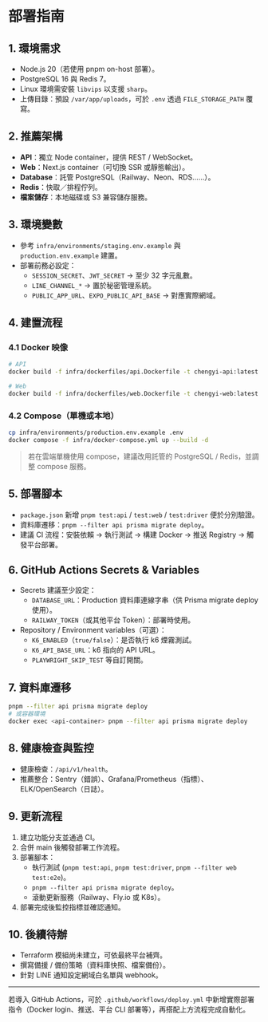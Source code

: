 # 部署指南

## 1. 環境需求
- Node.js 20（若使用 pnpm on-host 部署）。
- PostgreSQL 16 與 Redis 7。
- Linux 環境需安裝 `libvips` 以支援 `sharp`。
- 上傳目錄：預設 `/var/app/uploads`，可於 `.env` 透過 `FILE_STORAGE_PATH` 覆寫。

## 2. 推薦架構
- **API**：獨立 Node container，提供 REST / WebSocket。
- **Web**：Next.js container（可切換 SSR 或靜態輸出）。
- **Database**：託管 PostgreSQL（Railway、Neon、RDS……）。
- **Redis**：快取／排程佇列。
- **檔案儲存**：本地磁碟或 S3 兼容儲存服務。

## 3. 環境變數
- 參考 `infra/environments/staging.env.example` 與 `production.env.example` 建置。
- 部署前務必設定：
  - `SESSION_SECRET`、`JWT_SECRET` → 至少 32 字元亂數。
  - `LINE_CHANNEL_*` → 置於秘密管理系統。
  - `PUBLIC_APP_URL`、`EXPO_PUBLIC_API_BASE` → 對應實際網域。

## 4. 建置流程
### 4.1 Docker 映像
```bash
# API
docker build -f infra/dockerfiles/api.Dockerfile -t chengyi-api:latest .

# Web
docker build -f infra/dockerfiles/web.Dockerfile -t chengyi-web:latest .
```

### 4.2 Compose（單機或本地）
```bash
cp infra/environments/production.env.example .env
docker compose -f infra/docker-compose.yml up --build -d
```

> 若在雲端單機使用 compose，建議改用託管的 PostgreSQL / Redis，並調整 compose 服務。

## 5. 部署腳本
- `package.json` 新增 `pnpm test:api` / `test:web` / `test:driver` 便於分別驗證。
- 資料庫遷移：`pnpm --filter api prisma migrate deploy`。
- 建議 CI 流程：安裝依賴 → 執行測試 → 構建 Docker → 推送 Registry → 觸發平台部署。

## 6. GitHub Actions Secrets & Variables
- Secrets 建議至少設定：
  - `DATABASE_URL`：Production 資料庫連線字串（供 Prisma migrate deploy 使用）。
  - `RAILWAY_TOKEN`（或其他平台 Token）：部署時使用。
- Repository / Environment variables（可選）：
  - `K6_ENABLED`（`true/false`）：是否執行 k6 煙霧測試。
  - `K6_API_BASE_URL`：k6 指向的 API URL。
  - `PLAYWRIGHT_SKIP_TEST` 等自訂開關。

## 7. 資料庫遷移
```bash
pnpm --filter api prisma migrate deploy
# 或容器環境
docker exec <api-container> pnpm --filter api prisma migrate deploy
```

## 8. 健康檢查與監控
- 健康檢查：`/api/v1/health`。
- 推薦整合：Sentry（錯誤）、Grafana/Prometheus（指標）、ELK/OpenSearch（日誌）。

## 9. 更新流程
1. 建立功能分支並通過 CI。
2. 合併 main 後觸發部署工作流程。
3. 部署腳本：
   - 執行測試 (`pnpm test:api`, `pnpm test:driver`, `pnpm --filter web test:e2e`)。
   - `pnpm --filter api prisma migrate deploy`。
   - 滾動更新服務（Railway、Fly.io 或 K8s）。
4. 部署完成後監控指標並確認通知。

## 10. 後續待辦
- Terraform 模組尚未建立，可依最終平台補齊。
- 撰寫備援 / 備份策略（資料庫快照、檔案備份）。
- 針對 LINE 通知設定網域白名單與 webhook。

---
若導入 GitHub Actions，可於 `.github/workflows/deploy.yml` 中新增實際部署指令（Docker login、推送、平台 CLI 部署等），再搭配上方流程完成自動化。
